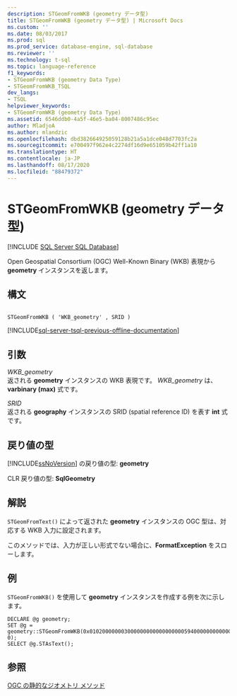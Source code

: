 ```yaml
---
description: STGeomFromWKB (geometry データ型)
title: STGeomFromWKB (geometry データ型) | Microsoft Docs
ms.custom: ''
ms.date: 08/03/2017
ms.prod: sql
ms.prod_service: database-engine, sql-database
ms.reviewer: ''
ms.technology: t-sql
ms.topic: language-reference
f1_keywords:
- STGeomFromWKB (geometry Data Type)
- STGeomFromWKB_TSQL
dev_langs:
- TSQL
helpviewer_keywords:
- STGeomFromWKB (geometry Data Type)
ms.assetid: 6546ddb0-4a5f-46e5-ba04-8007486c95ec
author: MladjoA
ms.author: mlandzic
ms.openlocfilehash: dbd382664925059128b21a5a1dce048d7703fc2a
ms.sourcegitcommit: e700497f962e4c2274df16d9e651059b42ff1a10
ms.translationtype: HT
ms.contentlocale: ja-JP
ms.lasthandoff: 08/17/2020
ms.locfileid: "88479372"
---
```

# <a name="stgeomfromwkb-geometry-data-type"></a>STGeomFromWKB (geometry データ型)
[!INCLUDE [SQL Server SQL Database](../../includes/applies-to-version/sql-asdb.md)]

Open Geospatial Consortium (OGC) Well-Known Binary (WKB) 表現から **geometry** インスタンスを返します。
  
## <a name="syntax"></a>構文  
  
```  
  
STGeomFromWKB ( 'WKB_geometry' , SRID )  
```  
  
[!INCLUDE[sql-server-tsql-previous-offline-documentation](../../includes/sql-server-tsql-previous-offline-documentation.md)]

## <a name="arguments"></a>引数
 *WKB_geometry*  
 返される **geometry** インスタンスの WKB 表現です。 *WKB_geometry* は、**varbinary (max)** 式です。  
  
 *SRID*  
 返される **geography** インスタンスの SRID (spatial reference ID) を表す **int** 式です。  
  
## <a name="return-types"></a>戻り値の型  
 [!INCLUDE[ssNoVersion](../../includes/ssnoversion-md.md)] の戻り値の型: **geometry**  
  
 CLR 戻り値の型: **SqlGeometry**  
  
## <a name="remarks"></a>解説  
 `STGeomFromText()` によって返された **geometry** インスタンスの OGC 型は、対応する WKB 入力に設定されます。  
  
 このメソッドでは、入力が正しい形式でない場合に、**FormatException** をスローします。  
  
## <a name="examples"></a>例  
 `STGeomFromWKB()` を使用して **geometry** インスタンスを作成する例を次に示します。  
  
```  
DECLARE @g geometry;   
SET @g = geometry::STGeomFromWKB(0x010200000003000000000000000000594000000000000059400000000000003440000000000080664000000000008066400000000000806640, 0);  
SELECT @g.STAsText();  
```  
  
## <a name="see-also"></a>参照  
 [OGC の静的なジオメトリ メソッド](../../t-sql/spatial-geometry/ogc-static-geometry-methods.md)  
  
  

